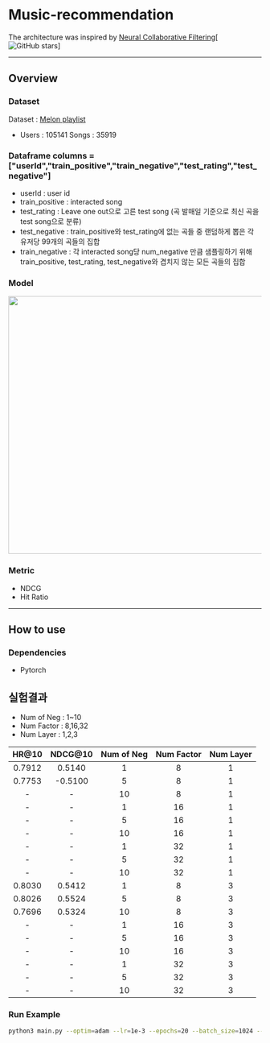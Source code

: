 # Music-recommendation

The architecture was inspired by [Neural Collaborative Filtering](https://arxiv.org/abs/1708.05031)[![GitHub stars](https://img.shields.io/github/stars/hexiangnan/neural_collaborative_filtering.svg?logo=github&label=Stars)]

---

## Overview

### Dataset
Dataset : [Melon playlist](https://arena.kakao.com/c/8)

* Users : 105141 Songs : 35919  

### Dataframe columns = ["userId","train_positive","train_negative","test_rating","test_negative"]<br>

* userId : user id
* train_positive : interacted song
* test_rating : Leave one out으로 고른 test song (곡 발매일 기준으로 최신 곡을 test song으로 분류)
* test_negative : train_positive와 test_rating에 없는 곡들 중 랜덤하게 뽑은 각 유저당 99개의 곡들의 집합
* train_negative : 각 interacted song당 num_negative 만큼 샘플링하기 위해 train_positive, test_rating, test_negative와 겹치지 않는 모든 곡들의 집합 

### Model 

<img width='512' src='https://user-images.githubusercontent.com/52492949/98676852-7edb3700-239f-11eb-91e3-e6f40c2ece45.png'>

### Metric 

* NDCG
* Hit Ratio 

---

## How to use 

### Dependencies

* Pytorch 


## 실험결과

* Num of Neg : 1~10 
* Num Factor : 8,16,32 
* Num Layer : 1,2,3

| HR@10 | NDCG@10 | Num of Neg | Num Factor | Num Layer |
|:-----:|:-------:|:----------:|:----------:|:---------:|
| 0.7912|   0.5140|      1     |      8     |     1     |
| 0.7753|  -0.5100|      5     |      8     |     1     |
| -     |  -      |      10    |      8     |     1     |
| -     |  -      |      1     |      16    |     1     |
| -     |  -      |      5     |      16    |     1     |
| -     |  -      |      10    |      16    |     1     |
| -     |  -      |      1     |      32    |     1     |
| -     |  -      |      5     |      32    |     1     |
| -     |  -      |      10    |      32    |     1     |
| 0.8030|   0.5412|      1     |      8     |     3     |
| 0.8026|   0.5524|      5     |      8     |     3     |
| 0.7696|   0.5324|      10    |      8     |     3     |
| -     |  -      |      1     |      16    |     3     |
| -     |  -      |      5     |      16    |     3     |
| -     |  -      |      10    |      16    |     3     |
| -     |  -      |      1     |      32    |     3     |
| -     |  -      |      5     |      32    |     3     |
| -     |  -      |      10    |      32    |     3     |


### Run Example 
```sh
python3 main.py --optim=adam --lr=1e-3 --epochs=20 --batch_size=1024 --latent_dim_mf=8 --num_layers=3 --num_neg=5 --l2=0.0 --gpu=2,3
``` 
